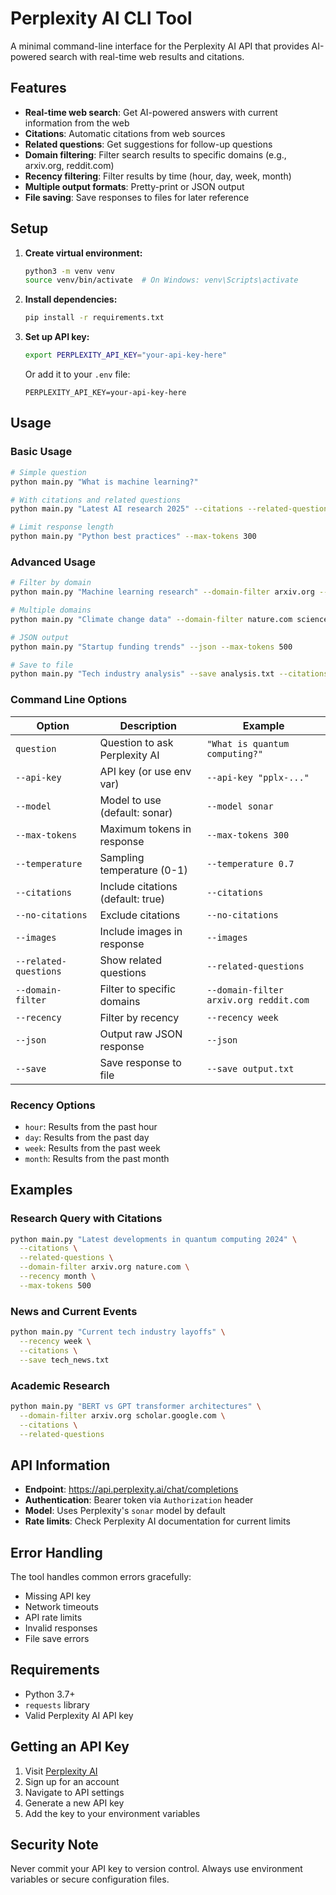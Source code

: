 # Perplexity AI CLI Tool

A minimal command-line interface for the Perplexity AI API that provides AI-powered search with real-time web results and citations.

## Features

- **Real-time web search**: Get AI-powered answers with current information from the web
- **Citations**: Automatic citations from web sources
- **Related questions**: Get suggestions for follow-up questions
- **Domain filtering**: Filter search results to specific domains (e.g., arxiv.org, reddit.com)
- **Recency filtering**: Filter results by time (hour, day, week, month)
- **Multiple output formats**: Pretty-print or JSON output
- **File saving**: Save responses to files for later reference

## Setup

1. **Create virtual environment:**

   ```bash
   python3 -m venv venv
   source venv/bin/activate  # On Windows: venv\Scripts\activate
   ```

2. **Install dependencies:**

   ```bash
   pip install -r requirements.txt
   ```

3. **Set up API key:**

   ```bash
   export PERPLEXITY_API_KEY="your-api-key-here"
   ```

   Or add it to your `.env` file:

   ```
   PERPLEXITY_API_KEY=your-api-key-here
   ```

## Usage

### Basic Usage

```bash
# Simple question
python main.py "What is machine learning?"

# With citations and related questions
python main.py "Latest AI research 2025" --citations --related-questions

# Limit response length
python main.py "Python best practices" --max-tokens 300
```

### Advanced Usage

```bash
# Filter by domain
python main.py "Machine learning research" --domain-filter arxiv.org --recency week

# Multiple domains
python main.py "Climate change data" --domain-filter nature.com science.org --recency month

# JSON output
python main.py "Startup funding trends" --json --max-tokens 500

# Save to file
python main.py "Tech industry analysis" --save analysis.txt --citations --related-questions
```

### Command Line Options

| Option                | Description                       | Example                                |
| --------------------- | --------------------------------- | -------------------------------------- |
| `question`            | Question to ask Perplexity AI     | `"What is quantum computing?"`         |
| `--api-key`           | API key (or use env var)          | `--api-key "pplx-..."`                 |
| `--model`             | Model to use (default: sonar)     | `--model sonar`                        |
| `--max-tokens`        | Maximum tokens in response        | `--max-tokens 300`                     |
| `--temperature`       | Sampling temperature (0-1)        | `--temperature 0.7`                    |
| `--citations`         | Include citations (default: true) | `--citations`                          |
| `--no-citations`      | Exclude citations                 | `--no-citations`                       |
| `--images`            | Include images in response        | `--images`                             |
| `--related-questions` | Show related questions            | `--related-questions`                  |
| `--domain-filter`     | Filter to specific domains        | `--domain-filter arxiv.org reddit.com` |
| `--recency`           | Filter by recency                 | `--recency week`                       |
| `--json`              | Output raw JSON response          | `--json`                               |
| `--save`              | Save response to file             | `--save output.txt`                    |

### Recency Options

- `hour`: Results from the past hour
- `day`: Results from the past day
- `week`: Results from the past week
- `month`: Results from the past month

## Examples

### Research Query with Citations

```bash
python main.py "Latest developments in quantum computing 2024" \
  --citations \
  --related-questions \
  --domain-filter arxiv.org nature.com \
  --recency month \
  --max-tokens 500
```

### News and Current Events

```bash
python main.py "Current tech industry layoffs" \
  --recency week \
  --citations \
  --save tech_news.txt
```

### Academic Research

```bash
python main.py "BERT vs GPT transformer architectures" \
  --domain-filter arxiv.org scholar.google.com \
  --citations \
  --related-questions
```

## API Information

- **Endpoint**: https://api.perplexity.ai/chat/completions
- **Authentication**: Bearer token via `Authorization` header
- **Model**: Uses Perplexity's `sonar` model by default
- **Rate limits**: Check Perplexity AI documentation for current limits

## Error Handling

The tool handles common errors gracefully:

- Missing API key
- Network timeouts
- API rate limits
- Invalid responses
- File save errors

## Requirements

- Python 3.7+
- `requests` library
- Valid Perplexity AI API key

## Getting an API Key

1. Visit [Perplexity AI](https://www.perplexity.ai/)
2. Sign up for an account
3. Navigate to API settings
4. Generate a new API key
5. Add the key to your environment variables

## Security Note

Never commit your API key to version control. Always use environment variables or secure configuration files.
